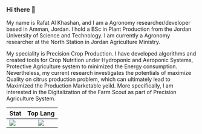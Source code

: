 ### Hi there 👋

My name is Rafat Al Khashan, and I am a Agronomy researcher/developer based in Amman, Jordan. I hold a BSc in Plant Production from the Jordan University of Science and Technology. I am currently a Agronomy researcher at the North Station in Jordan Agriculture Ministry.

My speciality is Precision Crop Production. I have developed algorithms and created tools for Crop Nutrition under Hydroponic and Aeroponic Systems, Protective Agriculture system to minimized the Energy consumption. Nevertheless, my current research investigates the potentials of maximize Quality on citrus production problem, which can ultimately lead to Maximized the Production Marketable yeild. More specifically, I am interested in the Digitalization of the Farm Scout as part of Precision Agriculture System.

| Stat   |      Top Lang      |
|----------|:-------------:|
| ![](https://github-readme-stats.vercel.app/api?username=rafatahmed&show_icons=true&count_private=false&include_all_commits=true) |  ![](https://github-readme-stats.vercel.app/api/top-langs/?username=rafatahmed&hide=Tex&layout=compact) |






<!--
**rafatahmed/rafatahmed** is a ✨ _special_ ✨ repository because its `README.md` (this file) appears on your GitHub profile.

Here are some ideas to get you started:

- 🔭 I’m currently working on ...
- 🌱 I’m currently learning ...
- 👯 I’m looking to collaborate on ...
- 🤔 I’m looking for help with ...
- 💬 Ask me about ...
- 📫 How to reach me: ...
- 😄 Pronouns: ...
- ⚡ Fun fact: ...
-->
